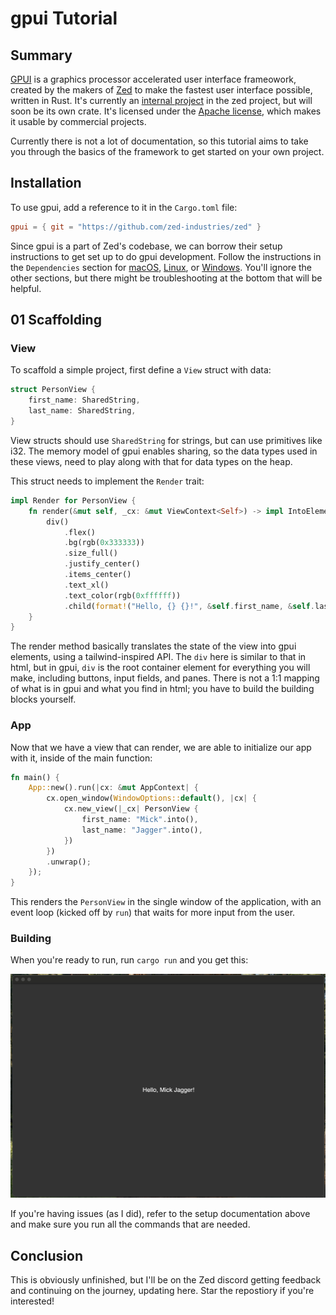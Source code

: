 # gpui Tutorial

## Summary

[GPUI](https://www.gpui.rs) is a graphics processor accelerated user interface frameowork, created by the makers of [Zed](https://zed.dev) to make the fastest user interface possible, written in Rust. It's currently an [internal project](https://github.com/zed-industries/zed/tree/main/crates/gpui) in the zed project, but will soon be its own crate. It's licensed under the [Apache license](https://github.com/zed-industries/zed/blob/main/crates/gpui/LICENSE-APACHE), which makes it usable by commercial projects.

Currently there is not a lot of documentation, so this tutorial aims to take you through the basics of the framework to get started on your own project.

## Installation

To use gpui, add a reference to it in the `Cargo.toml` file:

```toml
gpui = { git = "https://github.com/zed-industries/zed" }
```

Since gpui is a part of Zed's codebase, we can borrow their setup instructions to get set up to do gpui development. Follow the instructions in the `Dependencies` section for [macOS](https://github.com/zed-industries/zed/blob/main/docs/src/development/macos.md#dependencies), [Linux](https://github.com/zed-industries/zed/blob/main/docs/src/development/linux.md#dependencies), or [Windows](https://github.com/zed-industries/zed/blob/main/docs/src/development/windows.md#dependencies). You'll ignore the other sections, but there might be troubleshooting at the bottom that will be helpful.

## 01 Scaffolding

### View

To scaffold a simple project, first define a `View` struct with data:

```rs
struct PersonView {
    first_name: SharedString,
    last_name: SharedString,
}
```

View structs should use `SharedString` for strings, but can use primitives like i32. The memory model of gpui enables sharing, so the data types used in these views, need to play along with that for data types on the heap.

This struct needs to implement the `Render` trait:

```rs
impl Render for PersonView {
    fn render(&mut self, _cx: &mut ViewContext<Self>) -> impl IntoElement {
        div()
            .flex()
            .bg(rgb(0x333333))
            .size_full()
            .justify_center()
            .items_center()
            .text_xl()
            .text_color(rgb(0xffffff))
            .child(format!("Hello, {} {}!", &self.first_name, &self.last_name))
    }
}
```

The render method basically translates the state of the view into gpui elements, using a tailwind-inspired API. The `div` here is similar to that in html, but in gpui, `div` is the root container element for everything you will make, including buttons, input fields, and panes. There is not a 1:1 mapping of what is in gpui and what you find in html; you have to build the building blocks yourself.

### App

Now that we have a view that can render, we are able to initialize our app with it, inside of the main function:

```rs
fn main() {
    App::new().run(|cx: &mut AppContext| {
        cx.open_window(WindowOptions::default(), |cx| {
            cx.new_view(|_cx| PersonView {
                first_name: "Mick".into(),
                last_name: "Jagger".into(),
            })
        })
        .unwrap();
    });
}
```

This renders the `PersonView` in the single window of the application, with an event loop (kicked off by `run`) that waits for more input from the user.

### Building

When you're ready to run, run `cargo run` and you get this:

![Scaffolding Window](/assets/scaffolding.png)

If you're having issues (as I did), refer to the setup documentation above and make sure you run all the commands that are needed.

## Conclusion

This is obviously unfinished, but I'll be on the Zed discord getting feedback and continuing on the journey, updating here. Star the repostiory if you're interested!
